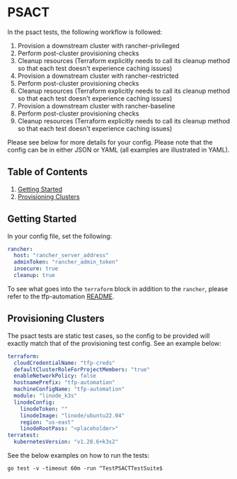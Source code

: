 # PSACT

In the psact tests, the following workflow is followed:

1. Provision a downstream cluster with rancher-privileged
2. Perform post-cluster provisioning checks
3. Cleanup resources (Terraform explicitly needs to call its cleanup method so that each test doesn't experience caching issues)
4. Provision a downstream cluster with rancher-restricted
5. Perform post-cluster provisioning checks
6. Cleanup resources (Terraform explicitly needs to call its cleanup method so that each test doesn't experience caching issues)
7. Provision a downstream cluster with rancher-baseline
8. Perform post-cluster provisioning checks
9. Cleanup resources (Terraform explicitly needs to call its cleanup method so that each test doesn't experience caching issues)

Please see below for more details for your config. Please note that the config can be in either JSON or YAML (all examples are illustrated in YAML).

## Table of Contents
1. [Getting Started](#Getting-Started)
2. [Provisioning Clusters](#Provisioning=Clusters)

## Getting Started
In your config file, set the following:
```yaml
rancher:
  host: "rancher_server_address"
  adminToken: "rancher_admin_token"
  insecure: true
  cleanup: true
```

To see what goes into the `terraform` block in addition to the `rancher`, please refer to the tfp-automation [README](../../README.md).

## Provisioning Clusters
The psact tests are static test cases, so the config to be provided will exactly match that of the provisioning test config. See an example below:

```yaml
terraform:
  cloudCredentialName: "tfp-creds"
  defaultClusterRoleForProjectMembers: "true"
  enableNetworkPolicy: false
  hostnamePrefix: "tfp-automation"
  machineConfigName: "tfp-automation"
  module: "linode_k3s"
  linodeConfig:
    linodeToken: ""
    linodeImage: "linode/ubuntu22.04"
    region: "us-east"
    linodeRootPass: "<placeholder>"
terratest:
  kubernetesVersion: "v1.28.6+k3s2"
  ```

See the below examples on how to run the tests:

`go test -v -timeout 60m -run ^TestPSACTTestSuite$`